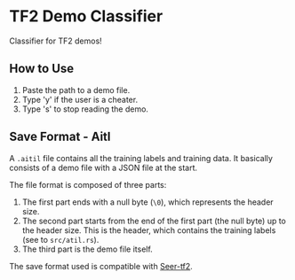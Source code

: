 # TF2 Demo Classifier

Classifier for TF2 demos!

## How to Use

1. Paste the path to a demo file.
2. Type 'y' if the user is a cheater.
3. Type 's' to stop reading the demo.

## Save Format - Aitl

A `.aitil` file contains all the training labels and training data. It basically consists of a demo file with a JSON file at the start.

The file format is composed of three parts:

1. The first part ends with a null byte (`\0`), which represents the header size.
2. The second part starts from the end of the first part (the null byte) up to the header size. This is the header, which contains the training labels (see to `src/atil.rs`).
3. The third part is the demo file itself.

The save format used is compatible with [Seer-tf2](https://github.com/harvey298/seer-tf2).
